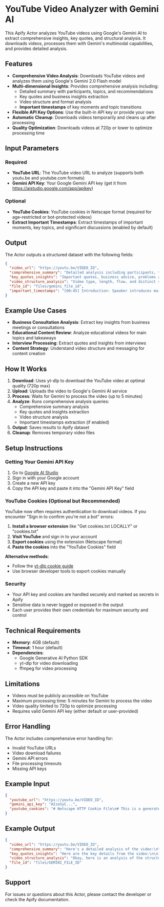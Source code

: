 # YouTube Video Analyzer with Gemini AI

This Apify Actor analyzes YouTube videos using Google's Gemini AI to extract comprehensive insights, key quotes, and structural analysis. It downloads videos, processes them with Gemini's multimodal capabilities, and provides detailed analysis.

## Features

- **Comprehensive Video Analysis**: Downloads YouTube videos and analyzes them using Google's Gemini 2.0 Flash model
- **Multi-dimensional Insights**: Provides comprehensive analysis including:
  - Detailed summary with participants, topics, and recommendations
  - Key quotes and business insights extraction
  - Video structure and format analysis
  - **Important timestamps** of key moments and topic transitions
- **Flexible API Key Options**: Use the built-in API key or provide your own
- **Automatic Cleanup**: Downloads videos temporarily and cleans up after processing
- **Quality Optimization**: Downloads videos at 720p or lower to optimize processing time

## Input Parameters

### Required
- **YouTube URL**: The YouTube video URL to analyze (supports both youtu.be and youtube.com formats)
- **Gemini API Key**: Your Google Gemini API key (get it from https://aistudio.google.com/app/apikey)

### Optional
- **YouTube Cookies**: YouTube cookies in Netscape format (required for age-restricted or bot-protected videos)
- **Extract Important Timestamps**: Extract timestamps of important moments, key topics, and significant discussions (enabled by default)

## Output

The Actor outputs a structured dataset with the following fields:

```json
{
  "video_url": "https://youtu.be/VIDEO_ID",
  "comprehensive_summary": "Detailed analysis including participants, topics, recommendations...",
  "key_quotes_insights": "Important quotes, business advice, problems and solutions...",
  "video_structure_analysis": "Video type, length, flow, and distinct sections...",
  "file_id": "files/gemini_file_id",
  "important_timestamps": "[00:45] Introduction: Speaker introduces main topic - Sets context for discussion\n[02:30] Key Insight: Important business advice shared - Critical for understanding strategy..."
}
```

## Example Use Cases

- **Business Consultation Analysis**: Extract key insights from business meetings or consultations
- **Educational Content Review**: Analyze educational videos for main topics and takeaways
- **Interview Processing**: Extract quotes and insights from interviews
- **Content Strategy**: Understand video structure and messaging for content creation

## How It Works

1. **Download**: Uses yt-dlp to download the YouTube video at optimal quality (720p max)
2. **Upload**: Uploads the video to Google's Gemini AI service
3. **Process**: Waits for Gemini to process the video (up to 5 minutes)
4. **Analyze**: Runs comprehensive analysis queries:
   - Comprehensive summary analysis
   - Key quotes and insights extraction
   - Video structure analysis
   - Important timestamps extraction (if enabled)
5. **Output**: Saves results to Apify dataset
6. **Cleanup**: Removes temporary video files

## Setup Instructions

### Getting Your Gemini API Key
1. Go to [Google AI Studio](https://aistudio.google.com/app/apikey)
2. Sign in with your Google account
3. Create a new API key
4. Copy the API key and paste it into the "Gemini API Key" field

### YouTube Cookies (Optional but Recommended)
YouTube now often requires authentication to download videos. If you encounter "Sign in to confirm you're not a bot" errors:

1. **Install a browser extension** like "Get cookies.txt LOCALLY" or "cookies.txt"
2. **Visit YouTube** and sign in to your account
3. **Export cookies** using the extension (Netscape format)
4. **Paste the cookies** into the "YouTube Cookies" field

**Alternative methods**:
- Follow the [yt-dlp cookie guide](https://github.com/yt-dlp/yt-dlp/wiki/FAQ#how-do-i-pass-cookies-to-yt-dlp)
- Use browser developer tools to export cookies manually

### Security
- Your API key and cookies are handled securely and marked as secrets in Apify
- Sensitive data is never logged or exposed in the output
- Each user provides their own credentials for maximum security and control

## Technical Requirements

- **Memory**: 4GB (default)
- **Timeout**: 1 hour (default)
- **Dependencies**: 
  - Google Generative AI Python SDK
  - yt-dlp for video downloading
  - ffmpeg for video processing

## Limitations

- Videos must be publicly accessible on YouTube
- Maximum processing time: 5 minutes for Gemini to process the video
- Video quality limited to 720p to optimize processing
- Requires valid Gemini API key (either default or user-provided)

## Error Handling

The Actor includes comprehensive error handling for:
- Invalid YouTube URLs
- Video download failures
- Gemini API errors
- File processing timeouts
- Missing API keys

## Example Input

```json
{
  "youtube_url": "https://youtu.be/VIDEO_ID",
  "gemini_api_key": "AIzaSyC...",
  "youtube_cookies": "# Netscape HTTP Cookie File\n# This is a generated file..." 
}
```

## Example Output

```json
{
  "video_url": "https://youtu.be/VIDEO_ID",
  "comprehensive_summary": "Here's a detailed analysis of the video:\n\n**1. Detailed Summary...**",
  "key_quotes_insights": "Here are the key details from the video:\n\n1. Key quotes/insights...",
  "video_structure_analysis": "Okay, here is an analysis of the structure and format...",
  "file_id": "files/GEMINI_FILE_ID"
}
```

## Support

For issues or questions about this Actor, please contact the developer or check the Apify documentation.
